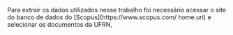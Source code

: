 <p>
  Para extrair os dados utilizados nesse trabalho foi necessário acessar o site do banco de dados do [Scopus](https://www.scopus.com/
  home.uri) e selecionar os documentos da UFRN,
</p>
